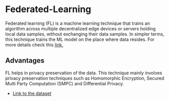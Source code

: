 # Federated-Learning
Federated learning (FL) is a machine learning technique that trains an algorithm across multiple decentralized edge devices or servers holding local data samples, without exchanging their data samples. In simpler terms, this technique trains the ML model on the place where data resides. For more details check this [link.](https://federated.withgoogle.com/)
## Advantages
FL helps in privacy preservation of the data. This technique mainly involves privacy preservation techniques such as Homomorphic Encryption, Secured Multi Party Computation (SMPC) and Differential Privacy.

- [Link to the dataset](https://www.kaggle.com/uciml/pima-indians-diabetes-database)

